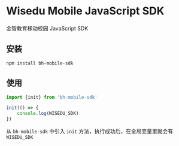 # Wisedu Mobile JavaScript SDK

金智教育移动校园 JavaScript SDK

## 安装

```
npm install bh-mobile-sdk
```

## 使用

```javascript
import {init} from 'bh-mobile-sdk'

init(() => {
    console.log(WISEDU_SDK)
})
```

从 `bh-mobile-sdk` 中引入 `init` 方法，执行成功后，在全局变量里就会有 `WISEDU_SDK`


